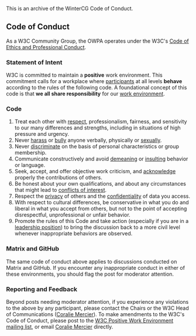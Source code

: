 This is an archive of the WinterCG Code of Conduct.

## Code of Conduct

As a W3C Community Group, the OWPA operates under the W3C's [Code of Ethics and Professional Conduct](https://www.w3.org/Consortium/cepc/).

### Statement of Intent

W3C is committed to maintain a **positive** work environment. This commitment calls for a workplace where [participants][Participant] at all
levels **behave** according to the rules of the following code. A foundational concept of this code is that **we all share responsibility**
for our [work environment][Work].

### Code

1. Treat each other with [respect][], professionalism, fairness, and sensitivity to our many differences and strengths, including in situations of high pressure and urgency.
1. Never [harass][Harassment] or [bully][Workplace] anyone verbally, physically or [sexually][Sexual].
1. Never [discriminate][Discrimination] on the basis of personal characteristics or group membership.
1. Communicate constructively and avoid [demeaning][] or [insulting][] behavior or language.
1. Seek, accept, and offer objective work criticism, and [acknowledge][Acknowledgement] properly the contributions of others.
1. Be honest about your own qualifications, and about any circumstances that might lead to [conflicts of interest][].
1. Respect the [privacy][Confidentiality] of others and the [confidentiality][] of data you access.
1. With respect to cultural differences, be conservative in what you do and liberal in what you accept from others, but not to the point of accepting disrespectful, unprofessional or unfair behavior.
1. Promote the rules of this Code and take action (especially if you are in a [leadership position][Leadership]) to bring the discussion back to a more civil level whenever inappropriate behaviors are observed.

[Participant]: https://www.w3.org/Consortium/cepc/#Participant
[Work]: https://www.w3.org/Consortium/cepc/#Work
[Respect]: https://www.w3.org/Consortium/cepc/#Respect
[Harassment]: https://www.w3.org/Consortium/cepc/#Harassment
[Workplace]: https://www.w3.org/Consortium/cepc/#Harassment
[Sexual]: https://www.w3.org/Consortium/cepc/#Sexual
[Discrimination]: https://www.w3.org/Consortium/cepc/#Discrimination
[Demeaning]: https://www.w3.org/Consortium/cepc/#Demeaning
[Insulting]: https://www.w3.org/Consortium/cepc/#Insulting
[Acknowledgement]: https://www.w3.org/Consortium/cepc/#Acknowledgement
[Conflicts of Interest]: https://www.w3.org/Consortium/Process/policies.html#coi
[Confidentiality]: https://www.w3.org/Consortium/Process/process.html#confidentiality-levels
[Leadership]: https://www.w3.org/Consortium/cepc/#Leadership

### Matrix and GitHub

The same code of conduct above applies to discussions conducted on Matrix and GitHub. If you encounter any inappropriate conduct in either of these environments,
you should flag the post for moderator attention.

### Reporting and Feedback

Beyond posts needing moderator attention, if you experience any violations to the above by any participant, please contact the Chairs or the W3C Head of Communications
([Coralie Mercier](mailto:coralie@w3.org)). To make amendments to the W3C's Code of Conduct, please post to the
[W3C Positive Work Environment mailing list](https://lists.w3.org/Archives/Public/public-pwe/), or email [Coralie Mercier](mailto:coralie@w3.org) directly.
